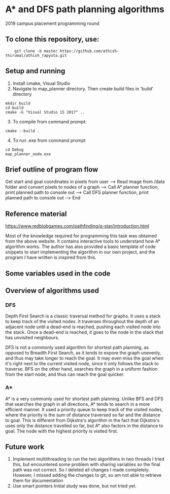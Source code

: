 # A* and DFS path planning algorithms
2019 campus placement programming round

## To clone this repository, use:
        git clone -b master https://github.com/athish-thirumal/athish_rapyuta.git
        
## Setup and running
1. Install cmake, Visual Studio
2. Navigate to map_planner directory. Then create build files in 'build' directory
```
mkdir build
cd build
cmake -G "Visual Studio 15 2017" ..
```
3. To compile from command prompt:
```
cmake --build .
```
4. To run .exe from command prompt
```
cd Debug
map_planner_node.exe
```
## Brief outline of program flow
Get start and goal coordinates in pixels from user --> Read image from /data folder and convert pixels to nodes of a graph --> Call A* planner function, print planned path to console out --> Call DFS planner function, print planned path to console out --> End

## Reference material 
https://www.redblobgames.com/pathfinding/a-star/introduction.html

Most of the knowledge required for programming this task was obtained from the above website. It contains interactive tools to understand how A* algorithm works. The author has also provided a basic template of code snippets to start implementing the algorithm in our own project, and the program I have written is inspired from this.

## Some variables used in the code


## Overview of algorithms used
### DFS
Depth First Search is a classic traversal method for graphs. It uses a stack to keep track of the visited nodes. It traverses throughout the depth of an adjacent node until a dead-end is reached, pushing each visited node into the stack. Once a dead-end is reached, it goes to the node in the stack that has unvisited neighbours.

DFS is not a commonly used algorithm for shortest path planning, as opposed to Breadth First Search, as it tends to expore the graph unevenly, and thus may take longer to reach the goal. It may even miss the goal when it's right next to the current visited node, since it only follows the stack to traverse. BFS on the other hand, searches the graph in a uniform fashion from the start node, and thus can reach the goal quicker.

### A*
A* is a very commonly used for shortest path planning. Unlike BFS and DFS that searches the graph in all directions, A* tends to search in a more efficient manner. It used a priority queue to keep track of the visited nodes, where the priority is the sum of distance traversed so far and the distance to goal. This is different from Dijkstra's algorithm in the fact that Dijkstra's uses only the distance travelled so far, but A* also factors in the distance to goal. The node with the highest priority is visited first.

## Future work
1. Implement multithreading to run the two algorithms in two threads
        I tried this, but encountered some problem with sharing variables so the final path was not correct. So I deleted all changes I made completely. However, I missed adding the changes to git, so am not able to retrieve them for documentation
2. Use smart pointers
        Initial study was done, but not tried yet.
        




